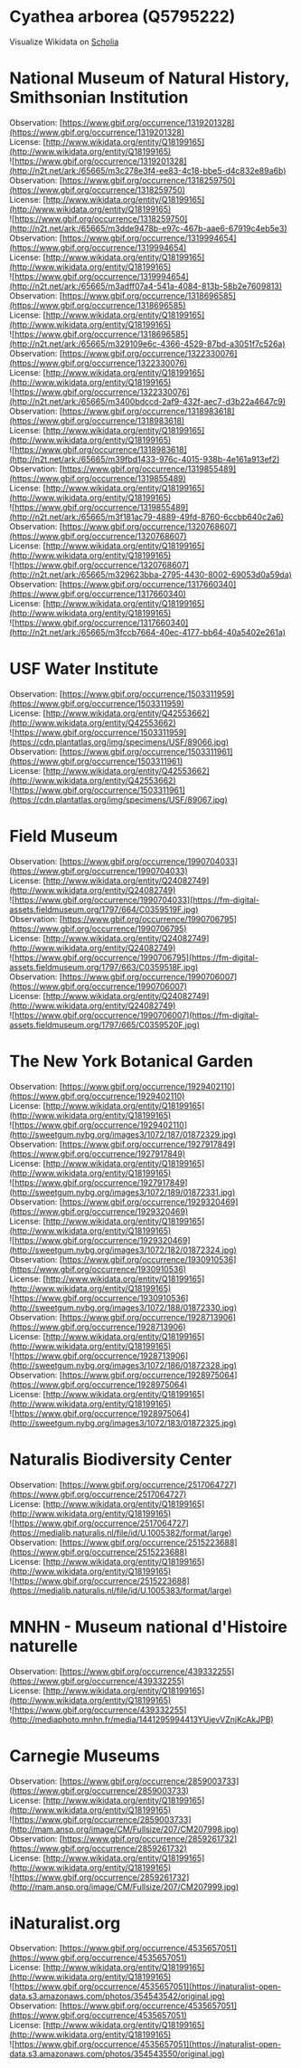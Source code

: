 
Cyathea arborea (Q5795222)
==========================
  
Visualize Wikidata on [Scholia](https://scholia.toolforge.org/taxon/Q5795222)
# National Museum of Natural History, Smithsonian Institution
  
Observation: [https://www.gbif.org/occurrence/1319201328](https://www.gbif.org/occurrence/1319201328)  
License: [http://www.wikidata.org/entity/Q18199165](http://www.wikidata.org/entity/Q18199165)  
![https://www.gbif.org/occurrence/1319201328](http://n2t.net/ark:/65665/m3c278e3f4-ee83-4c18-bbe5-d4c832e89a6b)  
Observation: [https://www.gbif.org/occurrence/1318259750](https://www.gbif.org/occurrence/1318259750)  
License: [http://www.wikidata.org/entity/Q18199165](http://www.wikidata.org/entity/Q18199165)  
![https://www.gbif.org/occurrence/1318259750](http://n2t.net/ark:/65665/m3dde9478b-e97c-467b-aae6-67919c4eb5e3)  
Observation: [https://www.gbif.org/occurrence/1319994654](https://www.gbif.org/occurrence/1319994654)  
License: [http://www.wikidata.org/entity/Q18199165](http://www.wikidata.org/entity/Q18199165)  
![https://www.gbif.org/occurrence/1319994654](http://n2t.net/ark:/65665/m3adff07a4-541a-4084-813b-58b2e7609813)  
Observation: [https://www.gbif.org/occurrence/1318696585](https://www.gbif.org/occurrence/1318696585)  
License: [http://www.wikidata.org/entity/Q18199165](http://www.wikidata.org/entity/Q18199165)  
![https://www.gbif.org/occurrence/1318696585](http://n2t.net/ark:/65665/m329109e6c-4366-4529-87bd-a3051f7c526a)  
Observation: [https://www.gbif.org/occurrence/1322330076](https://www.gbif.org/occurrence/1322330076)  
License: [http://www.wikidata.org/entity/Q18199165](http://www.wikidata.org/entity/Q18199165)  
![https://www.gbif.org/occurrence/1322330076](http://n2t.net/ark:/65665/m3400bdccd-2af9-432f-aec7-d3b22a4647c9)  
Observation: [https://www.gbif.org/occurrence/1318983618](https://www.gbif.org/occurrence/1318983618)  
License: [http://www.wikidata.org/entity/Q18199165](http://www.wikidata.org/entity/Q18199165)  
![https://www.gbif.org/occurrence/1318983618](http://n2t.net/ark:/65665/m39fbd1433-976c-4015-938b-4e161a913ef2)  
Observation: [https://www.gbif.org/occurrence/1319855489](https://www.gbif.org/occurrence/1319855489)  
License: [http://www.wikidata.org/entity/Q18199165](http://www.wikidata.org/entity/Q18199165)  
![https://www.gbif.org/occurrence/1319855489](http://n2t.net/ark:/65665/m3f181ac79-4889-49fd-8760-6ccbb640c2a6)  
Observation: [https://www.gbif.org/occurrence/1320768607](https://www.gbif.org/occurrence/1320768607)  
License: [http://www.wikidata.org/entity/Q18199165](http://www.wikidata.org/entity/Q18199165)  
![https://www.gbif.org/occurrence/1320768607](http://n2t.net/ark:/65665/m329623bba-2795-4430-8002-69053d0a59da)  
Observation: [https://www.gbif.org/occurrence/1317660340](https://www.gbif.org/occurrence/1317660340)  
License: [http://www.wikidata.org/entity/Q18199165](http://www.wikidata.org/entity/Q18199165)  
![https://www.gbif.org/occurrence/1317660340](http://n2t.net/ark:/65665/m3fccb7664-40ec-4177-bb64-40a5402e261a)
# USF Water Institute
  
Observation: [https://www.gbif.org/occurrence/1503311959](https://www.gbif.org/occurrence/1503311959)  
License: [http://www.wikidata.org/entity/Q42553662](http://www.wikidata.org/entity/Q42553662)  
![https://www.gbif.org/occurrence/1503311959](https://cdn.plantatlas.org/img/specimens/USF/89066.jpg)  
Observation: [https://www.gbif.org/occurrence/1503311961](https://www.gbif.org/occurrence/1503311961)  
License: [http://www.wikidata.org/entity/Q42553662](http://www.wikidata.org/entity/Q42553662)  
![https://www.gbif.org/occurrence/1503311961](https://cdn.plantatlas.org/img/specimens/USF/89067.jpg)
# Field Museum
  
Observation: [https://www.gbif.org/occurrence/1990704033](https://www.gbif.org/occurrence/1990704033)  
License: [http://www.wikidata.org/entity/Q24082749](http://www.wikidata.org/entity/Q24082749)  
![https://www.gbif.org/occurrence/1990704033](https://fm-digital-assets.fieldmuseum.org/1797/664/C0359519F.jpg)  
Observation: [https://www.gbif.org/occurrence/1990706795](https://www.gbif.org/occurrence/1990706795)  
License: [http://www.wikidata.org/entity/Q24082749](http://www.wikidata.org/entity/Q24082749)  
![https://www.gbif.org/occurrence/1990706795](https://fm-digital-assets.fieldmuseum.org/1797/663/C0359518F.jpg)  
Observation: [https://www.gbif.org/occurrence/1990706007](https://www.gbif.org/occurrence/1990706007)  
License: [http://www.wikidata.org/entity/Q24082749](http://www.wikidata.org/entity/Q24082749)  
![https://www.gbif.org/occurrence/1990706007](https://fm-digital-assets.fieldmuseum.org/1797/665/C0359520F.jpg)
# The New York Botanical Garden
  
Observation: [https://www.gbif.org/occurrence/1929402110](https://www.gbif.org/occurrence/1929402110)  
License: [http://www.wikidata.org/entity/Q18199165](http://www.wikidata.org/entity/Q18199165)  
![https://www.gbif.org/occurrence/1929402110](http://sweetgum.nybg.org/images3/1072/187/01872329.jpg)  
Observation: [https://www.gbif.org/occurrence/1927917849](https://www.gbif.org/occurrence/1927917849)  
License: [http://www.wikidata.org/entity/Q18199165](http://www.wikidata.org/entity/Q18199165)  
![https://www.gbif.org/occurrence/1927917849](http://sweetgum.nybg.org/images3/1072/189/01872331.jpg)  
Observation: [https://www.gbif.org/occurrence/1929320469](https://www.gbif.org/occurrence/1929320469)  
License: [http://www.wikidata.org/entity/Q18199165](http://www.wikidata.org/entity/Q18199165)  
![https://www.gbif.org/occurrence/1929320469](http://sweetgum.nybg.org/images3/1072/182/01872324.jpg)  
Observation: [https://www.gbif.org/occurrence/1930910536](https://www.gbif.org/occurrence/1930910536)  
License: [http://www.wikidata.org/entity/Q18199165](http://www.wikidata.org/entity/Q18199165)  
![https://www.gbif.org/occurrence/1930910536](http://sweetgum.nybg.org/images3/1072/188/01872330.jpg)  
Observation: [https://www.gbif.org/occurrence/1928713906](https://www.gbif.org/occurrence/1928713906)  
License: [http://www.wikidata.org/entity/Q18199165](http://www.wikidata.org/entity/Q18199165)  
![https://www.gbif.org/occurrence/1928713906](http://sweetgum.nybg.org/images3/1072/186/01872328.jpg)  
Observation: [https://www.gbif.org/occurrence/1928975064](https://www.gbif.org/occurrence/1928975064)  
License: [http://www.wikidata.org/entity/Q18199165](http://www.wikidata.org/entity/Q18199165)  
![https://www.gbif.org/occurrence/1928975064](http://sweetgum.nybg.org/images3/1072/183/01872325.jpg)
# Naturalis Biodiversity Center
  
Observation: [https://www.gbif.org/occurrence/2517064727](https://www.gbif.org/occurrence/2517064727)  
License: [http://www.wikidata.org/entity/Q18199165](http://www.wikidata.org/entity/Q18199165)  
![https://www.gbif.org/occurrence/2517064727](https://medialib.naturalis.nl/file/id/U.1005382/format/large)  
Observation: [https://www.gbif.org/occurrence/2515223688](https://www.gbif.org/occurrence/2515223688)  
License: [http://www.wikidata.org/entity/Q18199165](http://www.wikidata.org/entity/Q18199165)  
![https://www.gbif.org/occurrence/2515223688](https://medialib.naturalis.nl/file/id/U.1005383/format/large)
# MNHN - Museum national d'Histoire naturelle
  
Observation: [https://www.gbif.org/occurrence/439332255](https://www.gbif.org/occurrence/439332255)  
License: [http://www.wikidata.org/entity/Q18199165](http://www.wikidata.org/entity/Q18199165)  
![https://www.gbif.org/occurrence/439332255](http://mediaphoto.mnhn.fr/media/1441295994413YUjevVZnjKcAkJPB)
# Carnegie Museums
  
Observation: [https://www.gbif.org/occurrence/2859003733](https://www.gbif.org/occurrence/2859003733)  
License: [http://www.wikidata.org/entity/Q18199165](http://www.wikidata.org/entity/Q18199165)  
![https://www.gbif.org/occurrence/2859003733](http://mam.ansp.org/image/CM/Fullsize/207/CM207998.jpg)  
Observation: [https://www.gbif.org/occurrence/2859261732](https://www.gbif.org/occurrence/2859261732)  
License: [http://www.wikidata.org/entity/Q18199165](http://www.wikidata.org/entity/Q18199165)  
![https://www.gbif.org/occurrence/2859261732](http://mam.ansp.org/image/CM/Fullsize/207/CM207999.jpg)
# iNaturalist.org
  
Observation: [https://www.gbif.org/occurrence/4535657051](https://www.gbif.org/occurrence/4535657051)  
License: [http://www.wikidata.org/entity/Q18199165](http://www.wikidata.org/entity/Q18199165)  
![https://www.gbif.org/occurrence/4535657051](https://inaturalist-open-data.s3.amazonaws.com/photos/354543542/original.jpg)  
Observation: [https://www.gbif.org/occurrence/4535657051](https://www.gbif.org/occurrence/4535657051)  
License: [http://www.wikidata.org/entity/Q18199165](http://www.wikidata.org/entity/Q18199165)  
![https://www.gbif.org/occurrence/4535657051](https://inaturalist-open-data.s3.amazonaws.com/photos/354543550/original.jpg)